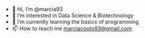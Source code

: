 - 👋 Hi, I’m @marcia93
- 👀 I’m interested in Data Science & Biotechnology
- 🌱 I’m currently learning the basics of programming
- 📫 How to reach me marciacouto93@gmail.com
